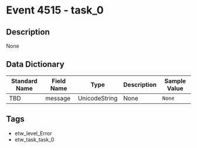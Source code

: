 # Event 4515 - task_0

## Description
None

## Data Dictionary
|Standard Name|Field Name|Type|Description|Sample Value|
|---|---|---|---|---|
|TBD|message|UnicodeString|None|`None`|

## Tags
* etw_level_Error
* etw_task_task_0